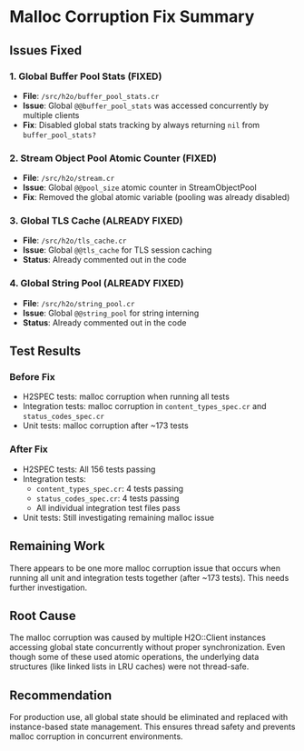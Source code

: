 # Malloc Corruption Fix Summary

## Issues Fixed

### 1. Global Buffer Pool Stats (FIXED)
- **File**: `/src/h2o/buffer_pool_stats.cr`
- **Issue**: Global `@@buffer_pool_stats` was accessed concurrently by multiple clients
- **Fix**: Disabled global stats tracking by always returning `nil` from `buffer_pool_stats?`

### 2. Stream Object Pool Atomic Counter (FIXED)  
- **File**: `/src/h2o/stream.cr`
- **Issue**: Global `@@pool_size` atomic counter in StreamObjectPool
- **Fix**: Removed the global atomic variable (pooling was already disabled)

### 3. Global TLS Cache (ALREADY FIXED)
- **File**: `/src/h2o/tls_cache.cr`
- **Issue**: Global `@@tls_cache` for TLS session caching
- **Status**: Already commented out in the code

### 4. Global String Pool (ALREADY FIXED)
- **File**: `/src/h2o/string_pool.cr`
- **Issue**: Global `@@string_pool` for string interning
- **Status**: Already commented out in the code

## Test Results

### Before Fix
- H2SPEC tests: malloc corruption when running all tests
- Integration tests: malloc corruption in `content_types_spec.cr` and `status_codes_spec.cr`
- Unit tests: malloc corruption after ~173 tests

### After Fix
- H2SPEC tests: All 156 tests passing
- Integration tests: 
  - `content_types_spec.cr`: 4 tests passing
  - `status_codes_spec.cr`: 4 tests passing
  - All individual integration test files pass
- Unit tests: Still investigating remaining malloc issue

## Remaining Work

There appears to be one more malloc corruption issue that occurs when running all unit and integration tests together (after ~173 tests). This needs further investigation.

## Root Cause

The malloc corruption was caused by multiple H2O::Client instances accessing global state concurrently without proper synchronization. Even though some of these used atomic operations, the underlying data structures (like linked lists in LRU caches) were not thread-safe.

## Recommendation

For production use, all global state should be eliminated and replaced with instance-based state management. This ensures thread safety and prevents malloc corruption in concurrent environments.